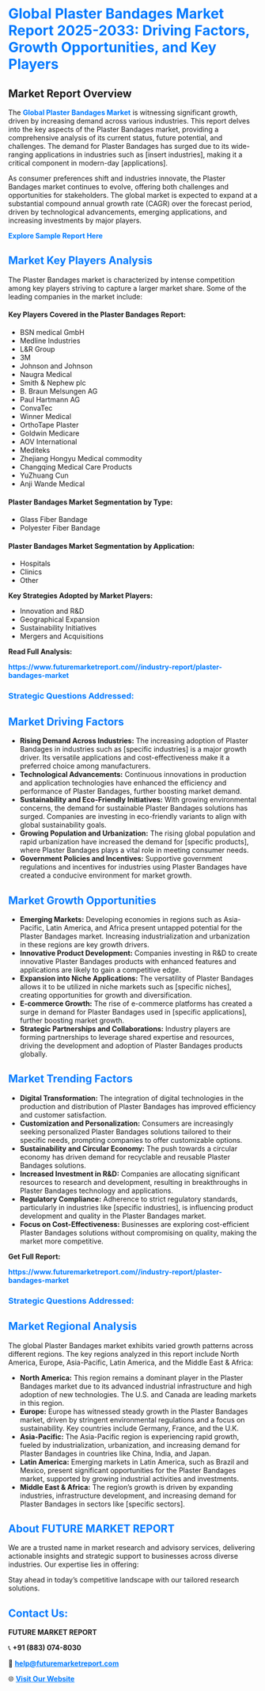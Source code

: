 <h1 style="color: #007BFF;">Global Plaster Bandages Market Report 2025-2033: Driving Factors, Growth Opportunities, and Key Players</h1>

<section id="overview">
<h2>Market Report Overview</h2>
<p>The <a href="https://www.futuremarketreport.com//industry-report/plaster-bandages-market" style="color: #007BFF; text-decoration: none;"><strong>Global Plaster Bandages Market</strong></a> is witnessing significant growth, driven by increasing demand across various industries. This report delves into the key aspects of the Plaster Bandages market, providing a comprehensive analysis of its current status, future potential, and challenges. The demand for Plaster Bandages has surged due to its wide-ranging applications in industries such as [insert industries], making it a critical component in modern-day [applications].</p>
<p>As consumer preferences shift and industries innovate, the Plaster Bandages market continues to evolve, offering both challenges and opportunities for stakeholders. The global market is expected to expand at a substantial compound annual growth rate (CAGR) over the forecast period, driven by technological advancements, emerging applications, and increasing investments by major players.</p>
</section>

<section id="overview">
<p><a href="https://www.futuremarketreport.com//request-sample/reportId=58552" style="color: #007BFF; text-decoration: none;"><strong>Explore Sample Report Here</strong></a></p>
</section>

<section id="key-players">
<h2 style="color: #007BFF;">Market Key Players Analysis</h2>
<p>The Plaster Bandages market is characterized by intense competition among key players striving to capture a larger market share. Some of the leading companies in the market include:</p>
<h4>Key Players Covered in the Plaster Bandages Report:</h4>
<ul><li>BSN medical GmbH</li><li>Medline Industries</li><li>L&amp;R Group</li><li>3M</li><li>Johnson and Johnson</li><li>Naugra Medical</li><li>Smith &amp; Nephew plc</li><li>B. Braun Melsungen AG</li><li>Paul Hartmann AG</li><li>ConvaTec</li><li>Winner Medical</li><li>OrthoTape Plaster</li><li>Goldwin Medicare</li><li>AOV International</li><li>Mediteks</li><li>Zhejiang Hongyu Medical commodity</li><li>Changqing Medical Care Products</li><li>YuZhuang Cun</li><li>Anji Wande Medical</li></ul>
<h4>Plaster Bandages Market Segmentation by Type:</h4>
<ul><li>Glass Fiber Bandage</li><li>Polyester Fiber Bandage</li></ul>

<h4>Plaster Bandages Market Segmentation by Application:</h4>
<ul><li>Hospitals</li><li>Clinics</li><li>Other</li></ul>
<p><strong>Key Strategies Adopted by Market Players:</strong></p>
<ul>
<li>Innovation and R&D</li>
<li>Geographical Expansion</li>
<li>Sustainability Initiatives</li>
<li>Mergers and Acquisitions</li>
</ul>
</section>

<section>
<p><strong>Read Full Analysis: </strong></p><a href="https://www.futuremarketreport.com//industry-report/plaster-bandages-market" style="color: #007BFF; text-decoration: none;"><strong>https://www.futuremarketreport.com//industry-report/plaster-bandages-market</strong></a>
<h3 style="color: #007BFF;">Strategic Questions Addressed:</h3>
</section>

<section id="driving-factors">
<h2 style="color: #007BFF;">Market Driving Factors</h2>
<ul>
<li><strong>Rising Demand Across Industries:</strong> The increasing adoption of Plaster Bandages in industries such as [specific industries] is a major growth driver. Its versatile applications and cost-effectiveness make it a preferred choice among manufacturers.</li>
<li><strong>Technological Advancements:</strong> Continuous innovations in production and application technologies have enhanced the efficiency and performance of Plaster Bandages, further boosting market demand.</li>
<li><strong>Sustainability and Eco-Friendly Initiatives:</strong> With growing environmental concerns, the demand for sustainable Plaster Bandages solutions has surged. Companies are investing in eco-friendly variants to align with global sustainability goals.</li>
<li><strong>Growing Population and Urbanization:</strong> The rising global population and rapid urbanization have increased the demand for [specific products], where Plaster Bandages plays a vital role in meeting consumer needs.</li>
<li><strong>Government Policies and Incentives:</strong> Supportive government regulations and incentives for industries using Plaster Bandages have created a conducive environment for market growth.</li>
</ul>
</section>

<section id="growth-opportunities">
<h2 style="color: #007BFF;">Market Growth Opportunities</h2>
<ul>
<li><strong>Emerging Markets:</strong> Developing economies in regions such as Asia-Pacific, Latin America, and Africa present untapped potential for the Plaster Bandages market. Increasing industrialization and urbanization in these regions are key growth drivers.</li>
<li><strong>Innovative Product Development:</strong> Companies investing in R&D to create innovative Plaster Bandages products with enhanced features and applications are likely to gain a competitive edge.</li>
<li><strong>Expansion into Niche Applications:</strong> The versatility of Plaster Bandages allows it to be utilized in niche markets such as [specific niches], creating opportunities for growth and diversification.</li>
<li><strong>E-commerce Growth:</strong> The rise of e-commerce platforms has created a surge in demand for Plaster Bandages used in [specific applications], further boosting market growth.</li>
<li><strong>Strategic Partnerships and Collaborations:</strong> Industry players are forming partnerships to leverage shared expertise and resources, driving the development and adoption of Plaster Bandages products globally.</li>
</ul>
</section>

<section id="trending-factors">
<h2 style="color: #007BFF;">Market Trending Factors</h2>
<ul>
<li><strong>Digital Transformation:</strong> The integration of digital technologies in the production and distribution of Plaster Bandages has improved efficiency and customer satisfaction.</li>
<li><strong>Customization and Personalization:</strong> Consumers are increasingly seeking personalized Plaster Bandages solutions tailored to their specific needs, prompting companies to offer customizable options.</li>
<li><strong>Sustainability and Circular Economy:</strong> The push towards a circular economy has driven demand for recyclable and reusable Plaster Bandages solutions.</li>
<li><strong>Increased Investment in R&D:</strong> Companies are allocating significant resources to research and development, resulting in breakthroughs in Plaster Bandages technology and applications.</li>
<li><strong>Regulatory Compliance:</strong> Adherence to strict regulatory standards, particularly in industries like [specific industries], is influencing product development and quality in the Plaster Bandages market.</li>
<li><strong>Focus on Cost-Effectiveness:</strong> Businesses are exploring cost-efficient Plaster Bandages solutions without compromising on quality, making the market more competitive.</li>
</ul>
</section>

<section>
<p><strong>Get Full Report: </strong></p><a href="https://www.futuremarketreport.com//industry-report/plaster-bandages-market" style="color: #007BFF; text-decoration: none;"><strong>https://www.futuremarketreport.com//industry-report/plaster-bandages-market</strong></a>
<h3 style="color: #007BFF;">Strategic Questions Addressed:</h3>
</section>


<section id="regional-analysis">
<h2 style="color: #007BFF;">Market Regional Analysis</h2>
<p>The global Plaster Bandages market exhibits varied growth patterns across different regions. The key regions analyzed in this report include North America, Europe, Asia-Pacific, Latin America, and the Middle East & Africa:</p>
<ul>
<li><strong>North America:</strong> This region remains a dominant player in the Plaster Bandages market due to its advanced industrial infrastructure and high adoption of new technologies. The U.S. and Canada are leading markets in this region.</li>
<li><strong>Europe:</strong> Europe has witnessed steady growth in the Plaster Bandages market, driven by stringent environmental regulations and a focus on sustainability. Key countries include Germany, France, and the U.K.</li>
<li><strong>Asia-Pacific:</strong> The Asia-Pacific region is experiencing rapid growth, fueled by industrialization, urbanization, and increasing demand for Plaster Bandages in countries like China, India, and Japan.</li>
<li><strong>Latin America:</strong> Emerging markets in Latin America, such as Brazil and Mexico, present significant opportunities for the Plaster Bandages market, supported by growing industrial activities and investments.</li>
<li><strong>Middle East & Africa:</strong> The region’s growth is driven by expanding industries, infrastructure development, and increasing demand for Plaster Bandages in sectors like [specific sectors].</li>
</ul>
</section>

<footer>
<h2 style="color: #007BFF;">About FUTURE MARKET REPORT</h2>
<p>We are a trusted name in market research and advisory services, delivering actionable insights and strategic support to businesses across diverse industries. Our expertise lies in offering:</p>

<p>Stay ahead in today’s competitive landscape with our tailored research solutions.</p>

<h2 style="color: #007BFF;">Contact Us:</h2>
<p><strong>FUTURE MARKET REPORT</strong></p>
<p>📞 <strong>+91 (883) 074-8030</strong></p>
<p>📧 <strong><a href="mailto:help@futuremarketreport.com" style="color: #007BFF;">help@futuremarketreport.com</a></strong></p>
<p>🌐 <strong><a href="https://www.futuremarketreport.com/" style="color: #007BFF;">Visit Our Website</a></strong></p>
</footer>